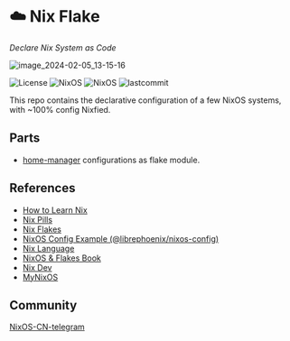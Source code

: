 <h1 align="left">☁️ Nix Flake</h1>
<p align="left">
    <em>Declare Nix System as Code</em>
</p>

![image_2024-02-05_13-15-16](https://github.com/yqlbu/nixos-config/assets/31861128/5bef76fa-d27d-4c76-8f29-1a0e4c91b113)

<p align="left">
    <img src="https://custom-icon-badges.herokuapp.com/github/license/yqlbu/nixos-config?logo=law&color=orange" alt="License"/>
    <img src="https://img.shields.io/static/v1?logo=nixos&logoColor=white&label=&message=Built%20with%20Nix&color=41439a" alt="NixOS"/>
    <img src="https://custom-icon-badges.herokuapp.com/badge/nixos-24.05-navy.svg?logo=nixos&logoColor=white" alt="NixOS">
    <img src="https://custom-icon-badges.herokuapp.com/github/last-commit/yqlbu/nixos-config?logo=history&logoColor=white" alt="lastcommit"/>
</p>

This repo contains the declarative configuration of a few NixOS systems, with ~100% config Nixfied.

## Parts

- [home-manager](https://github.com/nix-community/home-manager) configurations as flake module.

## References

- [How to Learn Nix](https://ianthehenry.com/posts/how-to-learn-nix)
- [Nix Pills](https://nixos.org/guides/nix-pills/index.html)
- [Nix Flakes](https://nixos.wiki/wiki/Flakes)
- [NixOS Config Example (@librephoenix/nixos-config)](https://github.com/librephoenix/nixos-config)
- [Nix Language](https://nixos.org/manual/nix/stable/language/)
- [NixOS & Flakes Book](https://nixos-and-flakes.thiscute.world/)
- [Nix Dev](https://nix.dev/)
- [MyNixOS](https://mynixos.com/)

## Community

[NixOS-CN-telegram](https://t.me/nixos_zhcn)
